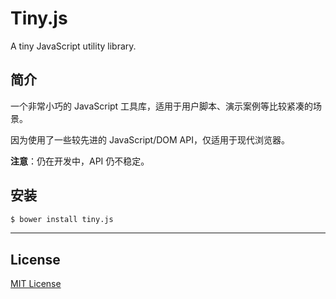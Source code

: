 # Tiny.js

A tiny JavaScript utility library.

## 简介

一个非常小巧的 JavaScript 工具库，适用于用户脚本、演示案例等比较紧凑的场景。

因为使用了一些较先进的 JavaScript/DOM API，仅适用于现代浏览器。

**注意**：仍在开发中，API 仍不稳定。

## 安装

```bash
$ bower install tiny.js
```

***

## License

[MIT License](http://www.opensource.org/licenses/mit-license.php)
